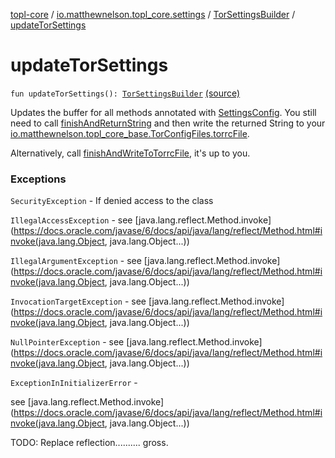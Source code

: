 [topl-core](../../index.md) / [io.matthewnelson.topl_core.settings](../index.md) / [TorSettingsBuilder](index.md) / [updateTorSettings](./update-tor-settings.md)

# updateTorSettings

`fun updateTorSettings(): `[`TorSettingsBuilder`](index.md) [(source)](https://github.com/05nelsonm/TorOnionProxyLibrary-Android/blob/master/topl-core/src/main/java/io/matthewnelson/topl_core/settings/TorSettingsBuilder.kt#L202)

Updates the buffer for all methods annotated with [SettingsConfig](#). You still need
to call [finishAndReturnString](finish-and-return-string.md) and then write the returned String to your
[io.matthewnelson.topl_core_base.TorConfigFiles.torrcFile](../../..//topl-core-base/io.matthewnelson.topl_core_base/-tor-config-files/torrc-file.md).

Alternatively, call [finishAndWriteToTorrcFile](finish-and-write-to-torrc-file.md), it's up to you.

### Exceptions

`SecurityException` - If denied access to the class

`IllegalAccessException` - see [java.lang.reflect.Method.invoke](https://docs.oracle.com/javase/6/docs/api/java/lang/reflect/Method.html#invoke(java.lang.Object, java.lang.Object...))

`IllegalArgumentException` - see [java.lang.reflect.Method.invoke](https://docs.oracle.com/javase/6/docs/api/java/lang/reflect/Method.html#invoke(java.lang.Object, java.lang.Object...))

`InvocationTargetException` - see [java.lang.reflect.Method.invoke](https://docs.oracle.com/javase/6/docs/api/java/lang/reflect/Method.html#invoke(java.lang.Object, java.lang.Object...))

`NullPointerException` - see [java.lang.reflect.Method.invoke](https://docs.oracle.com/javase/6/docs/api/java/lang/reflect/Method.html#invoke(java.lang.Object, java.lang.Object...))

`ExceptionInInitializerError` -

see [java.lang.reflect.Method.invoke](https://docs.oracle.com/javase/6/docs/api/java/lang/reflect/Method.html#invoke(java.lang.Object, java.lang.Object...))



TODO: Replace reflection.......... gross.

